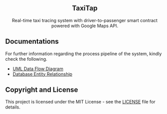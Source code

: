 <h2 align="center">TaxiTap</h2>
<p align="center">
    Real-time taxi tracing system with driver-to-passenger smart contract powered with Google Maps API.
</p>

## Documentations
For further information regarding the process pipeline of the system, kindly check the following.
* [UML Data Flow Diagram](docs/img/dfd.md)
* [Database Entity Relationship](docs/img/erd.md)

## Copyright and License
This project is licensed under the MIT License - see the [LICENSE](LICENSE) file for details.